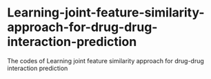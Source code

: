 # Learning-joint-feature-similarity-approach-for-drug-drug-interaction-prediction
The codes of Learning joint feature similarity approach for drug-drug interaction prediction
